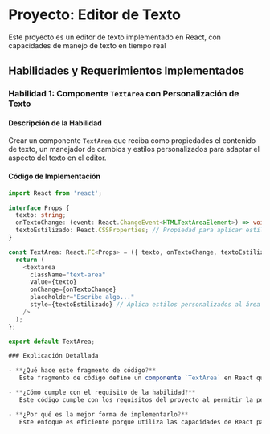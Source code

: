 # Proyecto: Editor de Texto

Este proyecto es un editor de texto implementado en React, con capacidades de manejo de texto en tiempo real

## Habilidades y Requerimientos Implementados

### Habilidad 1: Componente `TextArea` con Personalización de Texto

#### Descripción de la Habilidad
Crear un componente `TextArea` que reciba como propiedades el contenido de texto, un manejador de cambios y estilos personalizados para adaptar el aspecto del texto en el editor.

#### Código de Implementación
```typescript
import React from 'react';

interface Props {
  texto: string;
  onTextoChange: (event: React.ChangeEvent<HTMLTextAreaElement>) => void;
  textoEstilizado: React.CSSProperties; // Propiedad para aplicar estilos al texto
}

const TextArea: React.FC<Props> = ({ texto, onTextoChange, textoEstilizado }) => {
  return (
    <textarea
      className="text-area"
      value={texto}
      onChange={onTextoChange}
      placeholder="Escribe algo..."
      style={textoEstilizado} // Aplica estilos personalizados al área de texto
    />
  );
};

export default TextArea;

### Explicación Detallada

- **¿Qué hace este fragmento de código?**  
   Este fragmento de código define un componente `TextArea` en React que recibe tres propiedades: `texto`, `onTextoChange` y `textoEstilizado`. La propiedad `texto` contiene el contenido del área de texto, que se actualiza a medida que el usuario escribe. La propiedad `onTextoChange` es una función que maneja el evento de cambio de texto (`onChange`) para actualizar el valor de `texto` en el estado del componente padre. La propiedad `textoEstilizado` es un objeto de estilo en línea (`CSSProperties`) que permite aplicar diferentes estilos visuales al área de texto, tales como color, tamaño, tipo de fuente, y estilos de texto como negrita, cursiva y subrayado.

- **¿Cómo cumple con el requisito de la habilidad?**  
   Este código cumple con los requisitos del proyecto al permitir la personalización dinámica del área de texto en un editor. El uso de `textoEstilizado` permite a los usuarios aplicar múltiples estilos al texto sin necesidad de escribir estilos adicionales en el código base. Además, al utilizar la propiedad `onTextoChange`, el componente puede reaccionar a cambios en el texto, lo cual es esencial para un editor de texto en tiempo real.

- **¿Por qué es la mejor forma de implementarlo?**  
   Este enfoque es eficiente porque utiliza las capacidades de React para manejar cambios en el estado del componente (`texto`) y aplicar estilos a través de una propiedad (`textoEstilizado`). Al emplear el objeto `CSSProperties`, se consigue un control total sobre los estilos sin necesidad de manipular el DOM directamente. Esto no solo mejora la reutilización del componente, sino que también facilita la escalabilidad del proyecto, ya que se pueden agregar más propiedades o funcionalidades a la misma estructura sin complicar el código ni la lógica del componente.

